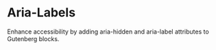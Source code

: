 # Aria-Labels
Enhance accessibility by adding aria-hidden and aria-label attributes to Gutenberg blocks.
